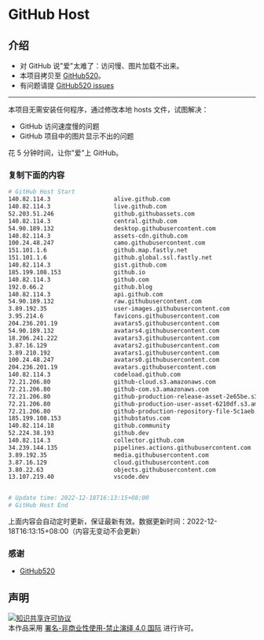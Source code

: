 # GitHub Host
## 介绍
- 对 GitHub 说"爱"太难了：访问慢、图片加载不出来。
- 本项目拷贝至 [GitHub520](https://github.com/521xueweihan/GitHub520)。
- 有问题请提 [GitHub520 issues](https://github.com/521xueweihan/GitHub520/issues/new)

---

本项目无需安装任何程序，通过修改本地 hosts 文件，试图解决：
- GitHub 访问速度慢的问题
- GitHub 项目中的图片显示不出的问题

花 5 分钟时间，让你"爱"上 GitHub。

### 复制下面的内容
```bash
# GitHub Host Start
140.82.114.3                  alive.github.com
140.82.114.3                  live.github.com
52.203.51.246                 github.githubassets.com
140.82.114.3                  central.github.com
54.90.189.132                 desktop.githubusercontent.com
140.82.114.3                  assets-cdn.github.com
100.24.48.247                 camo.githubusercontent.com
151.101.1.6                   github.map.fastly.net
151.101.1.6                   github.global.ssl.fastly.net
140.82.114.3                  gist.github.com
185.199.108.153               github.io
140.82.114.3                  github.com
192.0.66.2                    github.blog
140.82.114.3                  api.github.com
54.90.189.132                 raw.githubusercontent.com
3.89.192.35                   user-images.githubusercontent.com
3.95.214.6                    favicons.githubusercontent.com
204.236.201.19                avatars5.githubusercontent.com
54.90.189.132                 avatars4.githubusercontent.com
18.206.241.222                avatars3.githubusercontent.com
3.87.16.129                   avatars2.githubusercontent.com
3.89.210.192                  avatars1.githubusercontent.com
100.24.48.247                 avatars0.githubusercontent.com
204.236.201.19                avatars.githubusercontent.com
140.82.114.3                  codeload.github.com
72.21.206.80                  github-cloud.s3.amazonaws.com
72.21.206.80                  github-com.s3.amazonaws.com
72.21.206.80                  github-production-release-asset-2e65be.s3.amazonaws.com
72.21.206.80                  github-production-user-asset-6210df.s3.amazonaws.com
72.21.206.80                  github-production-repository-file-5c1aeb.s3.amazonaws.com
185.199.108.153               githubstatus.com
140.82.114.18                 github.community
52.224.38.193                 github.dev
140.82.114.3                  collector.github.com
34.239.144.135                pipelines.actions.githubusercontent.com
3.89.192.35                   media.githubusercontent.com
3.87.16.129                   cloud.githubusercontent.com
3.80.22.63                    objects.githubusercontent.com
13.107.219.40                 vscode.dev


# Update time: 2022-12-18T16:13:15+08:00
# GitHub Host End

```
上面内容会自动定时更新，保证最新有效。数据更新时间：2022-12-18T16:13:15+08:00（内容无变动不会更新）

### 感谢

- [GitHub520](https://github.com/521xueweihan/GitHub520)

## 声明
<a rel="license" href="https://creativecommons.org/licenses/by-nc-nd/4.0/deed.zh"><img alt="知识共享许可协议" style="border-width: 0" src="https://licensebuttons.net/l/by-nc-nd/4.0/88x31.png"></a><br>本作品采用 <a rel="license" href="https://creativecommons.org/licenses/by-nc-nd/4.0/deed.zh">署名-非商业性使用-禁止演绎 4.0 国际</a> 进行许可。